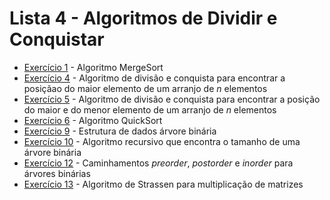 # Lista 4 - Algoritmos de **Dividir e Conquistar**

* [Exercício 1](https://github.com/marcuslamounier/PPGCC-PCC104/blob/main/lista4/mergeSort.cpp) - Algoritmo MergeSort
* [Exercício 4](https://github.com/marcuslamounier/PPGCC-PCC104/blob/main/lista4/posMax.cpp) - Algoritmo de divisão e conquista para encontrar a posiçãao do maior elemento de um arranjo de *n* elementos
* [Exercício 5](https://github.com/marcuslamounier/PPGCC-PCC104/blob/main/lista4/minMax.cpp) - Algoritmo de divisão e conquista para encontrar a posição do maior e do menor elemento de um arranjo de *n* elementos
* [Exercício 6](https://github.com/marcuslamounier/PPGCC-PCC104/blob/main/lista4/quickSort.cpp) - Algoritmo QuickSort
* [Exercício 9](https://github.com/marcuslamounier/PPGCC-PCC104/blob/main/lista4/binaryTreeStructure.cpp) - Estrutura de dados árvore binária
* [Exercício 10](https://github.com/marcuslamounier/PPGCC-PCC104/blob/main/lista4/binaryTreeSize.cpp) - Algoritmo recursivo que encontra o tamanho de uma árvore binária
* [Exercício 12](https://github.com/marcuslamounier/PPGCC-PCC104/blob/main/lista4/binaryTreeOrder.cpp) - Caminhamentos *preorder*, *postorder* e *inorder* para árvores binárias
* [Exercício 13](https://github.com/marcuslamounier/PPGCC-PCC104/blob/main/lista4/strassen.cpp) - Algoritmo de Strassen para multiplicação de matrizes